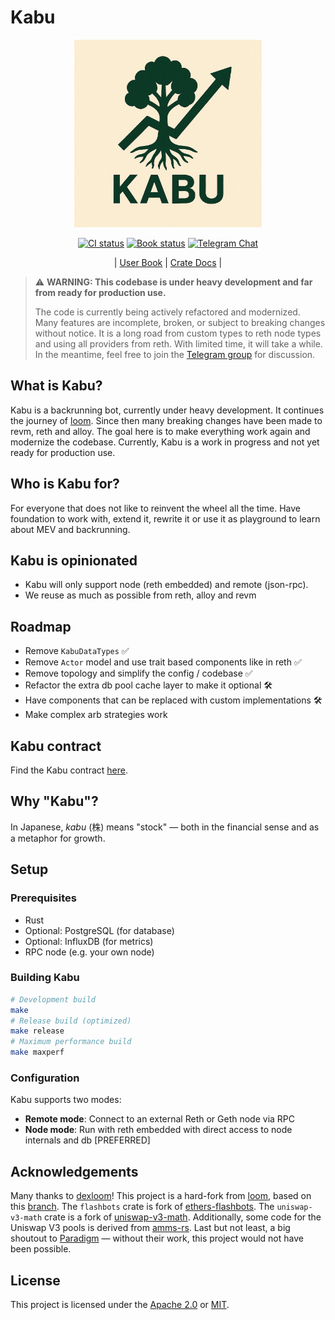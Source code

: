 # Kabu

<div align="center">

<img src=".github/assets/kabu_logo.jpg" alt="Kabu Logo" width="300">

[![CI status](https://github.com/cakevm/kabu/actions/workflows/ci.yml/badge.svg?branch=main)][gh-kabu]
[![Book status](https://github.com/cakevm/kabu/actions/workflows/book.yml/badge.svg?branch=main)][gh-book]
[![Telegram Chat][tg-badge]][tg-url]

| [User Book](https://cakevm.github.io/kabu/)
| [Crate Docs](https://cakevm.github.io/kabu/docs/) |

[gh-kabu]: https://github.com/cakevm/kabu/actions/workflows/ci.yml
[gh-book]: https://github.com/cakevm/kabu/actions/workflows/book.yml
[tg-badge]: https://img.shields.io/badge/telegram-kabu-2C5E3D?style=plastic&logo=telegram
[tg-url]: https://t.me/joinkabu

</div>

> ⚠️ **WARNING: This codebase is under heavy development and far from ready for production use.** 
> 
> The code is currently being actively refactored and modernized. Many features are incomplete, broken, or subject to breaking changes without notice. It is a long road from custom types to reth node types and using all providers from reth. With limited time, it will take a while. In the meantime, feel free to join the [Telegram group](https://t.me/joinkabu) for discussion.

## What is Kabu?

Kabu is a backrunning bot, currently under heavy development. It continues the journey of [loom](https://github.com/dexloom/loom). Since then many breaking changes have been made to revm, reth and alloy. The goal here is to make everything work again and modernize the codebase. Currently, Kabu is a work in progress and not yet ready for production use.

## Who is Kabu for?

For everyone that does not like to reinvent the wheel all the time. Have foundation to work with, extend it, rewrite it or use it as playground to learn about MEV and backrunning.


## Kabu is opinionated
- Kabu will only support node (reth embedded) and remote (json-rpc).
- We reuse as much as possible from reth, alloy and revm

## Roadmap
- Remove `KabuDataTypes` ✅
- Remove `Actor` model and use trait based components like in reth  ✅
- Remove topology and simplify the config / codebase  ✅
- Refactor the extra db pool cache layer to make it optional 🛠️
- Have components that can be replaced with custom implementations 🛠️
- Make complex arb strategies work

## Kabu contract
Find the Kabu contract [here](https://github.com/cakevm/kabu-contract).

## Why "Kabu"?

In Japanese, *kabu* (株) means "stock" — both in the financial sense and as a metaphor for growth.

## Setup

### Prerequisites

- Rust
- Optional: PostgreSQL (for database)
- Optional: InfluxDB (for metrics)
- RPC node (e.g. your own node)

### Building Kabu
```bash
# Development build
make
# Release build (optimized)
make release
# Maximum performance build
make maxperf
```

### Configuration

Kabu supports two modes:
- **Remote mode**: Connect to an external Reth or Geth node via RPC
- **Node mode**: Run with reth embedded with direct access to node internals and db [PREFERRED]



## Acknowledgements

Many thanks to [dexloom](https://github.com/dexloom)! This project is a hard-fork from [loom](https://github.com/dexloom/loom), based on this [branch](https://github.com/dexloom/loom/tree/entityid). The `flashbots` crate is fork of [ethers-flashbots](https://github.com/onbjerg/ethers-flashbots). The `uniswap-v3-math` crate is a fork of [uniswap-v3-math](https://github.com/0xKitsune/uniswap-v3-math). Additionally, some code for the Uniswap V3 pools is derived from [amms-rs](https://github.com/darkforestry/amms-rs). Last but not least, a big shoutout to [Paradigm](https://github.com/paradigmxyz) — without their work, this project would not have been possible.

## License
This project is licensed under the [Apache 2.0](./LICENSE-APACHE) or [MIT](./LICENSE-MIT). 